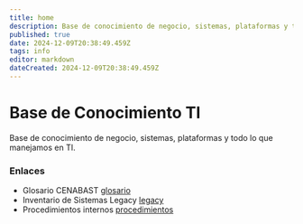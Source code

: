 ```yaml
---
title: home
description: Base de conocimiento de negocio, sistemas, plataformas y todo lo que manejamos en TI.
published: true
date: 2024-12-09T20:38:49.459Z
tags: info
editor: markdown
dateCreated: 2024-12-09T20:38:49.459Z
---
```


# Base de Conocimiento TI
Base de conocimiento de negocio, sistemas, plataformas y todo lo que manejamos en TI.


### Enlaces
- Glosario CENABAST [glosario](/glosario) 
- Inventario de Sistemas Legacy [legacy](/legacy)
- Procedimientos internos [procedimientos](/procedimientos)
